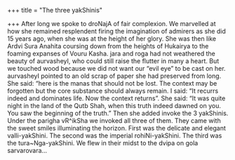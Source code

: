 +++
title = "The three yakShinis"

+++
After long we spoke to droNajA of fair complexion. We marvelled at how
she remained resplendent firing the imagination of admirers as she did
15 years ago, when she was at the height of her glory. She was then like
Ardvi Sura Anahita coursing down from the heights of Hukairya to the
foaming expanses of Vouru Kasha. jara and roga had not weathered the
beauty of aurvasheyI, who could still raise the flutter in many a heart.
But we touched wood because we did not want our “evil eye” to be cast on
her. aurvasheyI pointed to an old scrap of paper she had preserved from
long. She said: “here is the manas that should not be lost. The context
may be forgotten but the core substance should always remain. I said:
“It recurrs indeed and dominates life. Now the context returns”. She
said: “It was quite night in the land of the Qutb Shah, when this truth
indeed dawned on you. You saw the beginning of the truth.” Then she
added invoke the 3 yakShinis. Under the parigha vR^ikSha we invoked all
three of them. They came with the sweet smiles illuminating the horizon.
First was the delicate and elegant valli-yakShini. The second was the
imperial rohiNi-yakShini. The third was the tura\~Nga-yakShini. We flew
in their midst to the dvipa on gola sarvarovara…
